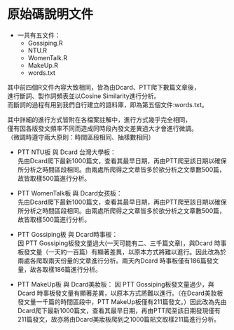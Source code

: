 # 原始碼說明文件


* 一共有五文件：
	* Gossiping.R
	* NTU.R
	* WomenTalk.R
	* MakeUp.R
	* words.txt

其中前四個R文件內容大致相同，皆為由Dcard、PTT爬下數篇文章後，  
進行斷詞、製作詞頻表並以Cosine Similarity進行分析。  
而斷詞的過程有用到我們自行建立的語料庫，即為第五個文件:words.txt。  
  
其中詳細的進行方式皆附在各檔案註解中，進行方式幾乎完全相同，  
僅有因各版發文頻率不同而造成同時段內發文差異過大才會進行微調。  
（微調時遵守兩大原則：時間區段相同、抽樣數相同）

* PTT NTU板 與 Dcard 台灣大學板：  
	 先由Dcard爬下最新1000篇文，查看其最早日期，再由PTT爬至該日期以確保所分析之時間區段相同。由兩處所爬得之文章皆多於欲分析之文章數500篇，故皆取樣500篇進行分析。
     
* PTT WomenTalk板 與 Dcard女孩板：  
	先由Dcard爬下最新1000篇文，查看其最早日期，再由PTT爬至該日期以確保所分析之時間區段相同。由兩處所爬得之文章皆多於欲分析之文章數500篇，故皆取樣500篇進行分析。



* PTT Gossiping板 與 Dcard時事板：  
	因 PTT Gossiping板發文量過大(一天可能有二、三千篇文章)，與Dcard 時事板發文量（一天約一百篇）有顯著差異，以原本方式將難以進行。因此改為於兩處各爬取兩天份量的文章進行分析。兩天內Dcard 時事板僅有186篇發文量，故各取樣186篇進行分析。  
    
* PTT MakeUp板 與 Dcard美妝板：
	因 PTT Gossiping板發文量過少，與Dcard 時事板發文量有顯著差異，以原本方式將難以進行。（在Dcard美妝板發文量一千篇的時間區段中，PTT MakeUp板僅有211篇發文。）因此改為先由Dcard爬下最新1000篇文，查看其最早日期，再由PTT爬至該日期發現僅有211篇發文，故亦將由Dcard美妝板爬到之1000篇貼文取樣211篇進行分析。
    
    



